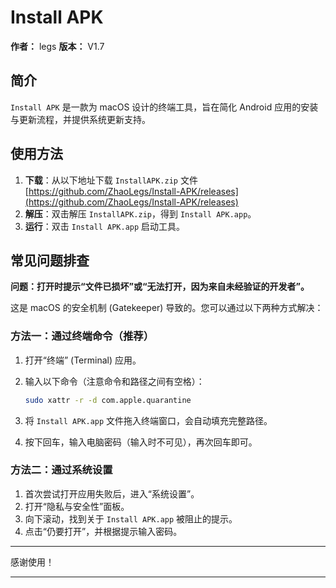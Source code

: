 # Install APK

**作者：** legs
**版本：** V1.7

## 简介

`Install APK` 是一款为 macOS 设计的终端工具，旨在简化 Android 应用的安装与更新流程，并提供系统更新支持。

## 使用方法

1. **下载**：从以下地址下载 `InstallAPK.zip` 文件
   [https://github.com/ZhaoLegs/Install-APK/releases](https://github.com/ZhaoLegs/Install-APK/releases)
2. **解压**：双击解压 `InstallAPK.zip`，得到 `Install APK.app`。
3. **运行**：双击 `Install APK.app` 启动工具。

## 常见问题排查

**问题：打开时提示“文件已损坏”或“无法打开，因为来自未经验证的开发者”。**

这是 macOS 的安全机制 (Gatekeeper) 导致的。您可以通过以下两种方式解决：

### 方法一：通过终端命令（推荐）

1. 打开“终端” (Terminal) 应用。
2. 输入以下命令（注意命令和路径之间有空格）：

   ```bash
   sudo xattr -r -d com.apple.quarantine 
   ```
3. 将 `Install APK.app` 文件拖入终端窗口，会自动填充完整路径。
4. 按下回车，输入电脑密码（输入时不可见），再次回车即可。

### 方法二：通过系统设置

1. 首次尝试打开应用失败后，进入“系统设置”。
2. 打开“隐私与安全性”面板。
3. 向下滚动，找到关于 `Install APK.app` 被阻止的提示。
4. 点击“仍要打开”，并根据提示输入密码。

---

感谢使用！

---
